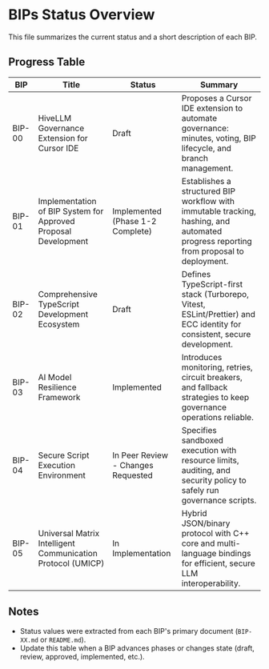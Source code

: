 # BIPs Status Overview

This file summarizes the current status and a short description of each BIP.

## Progress Table

| BIP | Title | Status | Summary |
| --- | ----- | ------ | ------- |
| BIP-00 | HiveLLM Governance Extension for Cursor IDE | Draft | Proposes a Cursor IDE extension to automate governance: minutes, voting, BIP lifecycle, and branch management. |
| BIP-01 | Implementation of BIP System for Approved Proposal Development | Implemented (Phase 1-2 Complete) | Establishes a structured BIP workflow with immutable tracking, hashing, and automated progress reporting from proposal to deployment. |
| BIP-02 | Comprehensive TypeScript Development Ecosystem | Draft | Defines TypeScript-first stack (Turborepo, Vitest, ESLint/Prettier) and ECC identity for consistent, secure development. |
| BIP-03 | AI Model Resilience Framework | Implemented | Introduces monitoring, retries, circuit breakers, and fallback strategies to keep governance operations reliable. |
| BIP-04 | Secure Script Execution Environment | In Peer Review - Changes Requested | Specifies sandboxed execution with resource limits, auditing, and security policy to safely run governance scripts. |
| BIP-05 | Universal Matrix Intelligent Communication Protocol (UMICP) | In Implementation | Hybrid JSON/binary protocol with C++ core and multi-language bindings for efficient, secure LLM interoperability. |

## Notes
- Status values were extracted from each BIP's primary document (`BIP-XX.md` or `README.md`).
- Update this table when a BIP advances phases or changes state (draft, review, approved, implemented, etc.).


